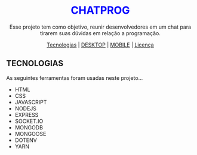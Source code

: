 <h1 align="center" style="color: blue;">CHATPROG</h1>

<p align="center">Esse projeto tem como objetivo, reunir desenvolvedores em um chat para tirarem suas dúvidas em relação a programação.</p>

<p align="center">
  <a href="#tecnologias">Tecnologias</a> |
  <a href="#desktop">DESKTOP</a> |
  <a href="#mobile">MOBILE</a> |
  <a href="#licence">Licença</a>
</p>

## TECNOLOGIAS

<p>As seguintes ferramentas foram usadas neste projeto...</p>

<ul>
  <li>HTML</li>
  <li>CSS</li>
  <li>JAVASCRIPT</li>
  <li>NODEJS</li>
  <li>EXPRESS</li>
  <li>SOCKET.IO</li>
  <li>MONGODB</li>
  <li>MONGOOSE</li>
  <li>DOTENV</li>
  <li>YARN</li>
</ul>